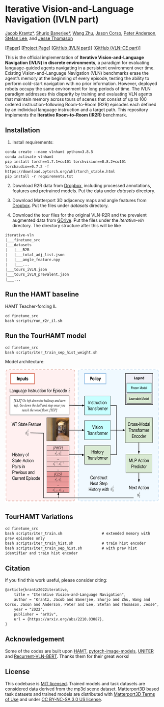 # Iterative Vision-and-Language Navigation (IVLN part)

[Jacob Krantz*](https://jacobkrantz.github.io), [Shurjo Banerjee*](https://shurjobanerjee.github.io), [Wang Zhu](https://billzhu.me), [Jason Corso](https://web.eecs.umich.edu/~jjcorso), [Peter Anderson](https://panderson.me), [Stefan Lee](http://web.engr.oregonstate.edu/~leestef), and [Jesse Thomason](https://jessethomason.com)

[[Paper](https://arxiv.org/abs/2210.03087)] [[Project Page](https://jacobkrantz.github.io/ivln)] [[GitHub (IVLN part)](https://github.com/Bill1235813/IVLN)] [[GitHub (VLN-CE part)](https://github.com/jacobkrantz/IVLN-CE)]

This is the official implementation of **Iterative Vision-and-Language Navigation (IVLN) in discrete environments**, 
a paradigm for evaluating language-guided agents navigating in a persistent environment over time. 
Existing Vision-and-Language Navigation (VLN) benchmarks erase the agent’s memory at the beginning of every episode, 
testing the ability to perform cold-start navigation with no prior information. 
However, deployed robots occupy the same environment for long periods of time. 
The IVLN paradigm addresses this disparity by training and evaluating VLN agents that maintain memory across tours of scenes that consist of up to 100 ordered instruction-following Room-to-Room (R2R) episodes each defined by an individual language instruction and a target path. 
This repository implements the **Iterative Room-to-Room (IR2R)** benchmark.

## Installation

1. Install requirements:
```setup
conda create --name vlnhamt python=3.8.5
conda activate vlnhamt
pip install torch==1.7.1+cu101 torchvision==0.8.2+cu101 torchaudio==0.7.2 -f https://download.pytorch.org/whl/torch_stable.html
pip install -r requirements.txt
```
2. Download R2R data from [Dropbox](https://www.dropbox.com/sh/3a5j03u286px604/AABNp887W7_Fhgv13gUt4wzda?dl=0), including processed annotations, features and pretrained models. Put the data under *datasets* directory.

3. Download Matterport 3D adjacency maps and angle features from [Dropbox](https://www.dropbox.com/sh/1jibefgj956rjbp/AAAx-ATXwrPk6NlLKFUW6DFsa?dl=0). Put the files under *datasets* directory. 
4. Download the tour files for the original VLN-R2R and the prevalent augmented data from [GDrive](https://drive.google.com/drive/folders/1pALNPuAdSxtAKpUel9BNuy0Dn11_PZNP?usp=sharing). Put the files under the *iterative-vln* directory. The directory structure after this will be like
```directory
iterative-vln
|___finetune_src
|___datasets
|   |___R2R
|   |___total_adj_list.json
|   |___angle_feature.npy
|   |___...
|___tours_iVLN.json
|___tours_iVLN_prevalent.json
|___...
```


## Run the HAMT baseline
HAMT Teacher-forcing IL
```baseline
cd finetune_src
bash scripts/run_r2r_il.sh
```


## Run the TourHAMT model

```tour_hamt
cd finetune_src
bash scripts/iter_train_sep_hist_weight.sh
```

Model architecture:

<p align="center">
  <img width="640" height="437" src="./files/Model-THAMT.png" alt="IVLN">
</p>

## TourHAMT Variations

```var_tour_hamt
cd finetune_src
bash scripts/iter_train.sh                  # extended memory with prev episodes only
bash scripts/iter_train_hist.sh             # train hist encoder
bash scripts/iter_train_sep_hist.sh         # with prev hist identifier and train hist encoder
```

## Citation
If you find this work useful, please consider citing:
```
@article{krantz2022iterative,
    title = "Iterative Vision-and-Language Navigation",
    author = "Krantz, Jacob and Banerjee, Shurjo and Zhu, Wang and Corso, Jason and Anderson, Peter and Lee, Stefan and Thomason, Jesse",
    year = "2022",
    publisher = "arXiv",
    url = {https://arxiv.org/abs/2210.03087},
}
```

## Acknowledgement
Some of the codes are built upon [HAMT](https://github.com/cshizhe/VLN-HAMT), [pytorch-image-models](https://github.com/rwightman/pytorch-image-models), [UNITER](https://github.com/ChenRocks/UNITER) and [Recurrent-VLN-BERT](https://github.com/YicongHong/Recurrent-VLN-BERT).
Thanks them for their great works!

## License
This codebase is [MIT licensed](LICENSE). Trained models and task datasets are considered data derived from the mp3d scene dataset. Matterport3D based task datasets and trained models are distributed with [Matterport3D Terms of Use](http://kaldir.vc.in.tum.de/matterport/MP_TOS.pdf) and under [CC BY-NC-SA 3.0 US license](https://creativecommons.org/licenses/by-nc-sa/3.0/us/).
